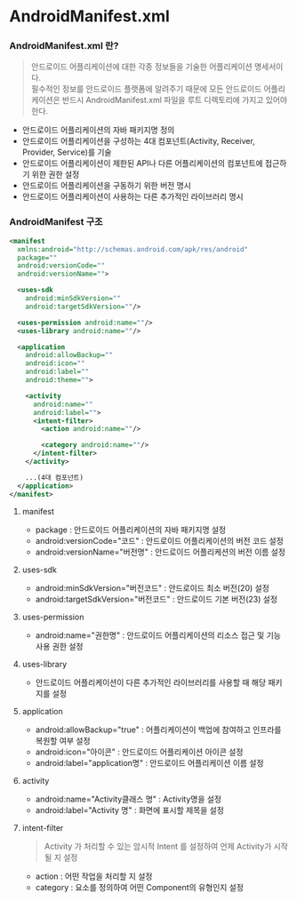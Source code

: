 # AndroidManifest.xml

### AndroidManifest.xml 란?

  > 안드로이드 어플리케이션에 대한 각종 정보들을 기술한 어플리케이션 명세서이다.<br> 필수적인 정보를 안드로이드 플랫폼에 알려주기 때문에 모든 안드로이드 어플리케이션은 반드시 AndroidManifest.xml 파일을 루트 디렉토리에 가지고 있어야 한다.

  - 안드로이드 어플리케이션의 자바 패키지명 정의
  - 안드로이드 어플리케이션을 구성하는 4대 컴포넌트(Activity, Receiver, Provider, Service)를 기술
  - 안드로이드 어플리케이션이 제한된 API나 다른 어플리케이션의 컴포넌트에 접근하기 위한 권한 설정
  - 안드로이드 어플리케이션을 구동하기 위한 버전 명시
  - 안드로이드 어플리케이션이 사용하는 다른 추가적인 라이브러리 명시

### AndroidManifest 구조

  ```xml
  <manifest
    xmlns:android="http://schemas.android.com/apk/res/android"
    package=""
    android:versionCode=""
    android:versionName="">

    <uses-sdk
      android:minSdkVersion=""
      android:targetSdkVersion=""/>

    <uses-permission android:name=""/>
    <uses-library android:name=""/>

    <application
      android:allowBackup=""
      android:icon=""
      android:label=""
      android:theme="">

      <activity
        android:name=""
        android:label="">
        <intent-filter>
          <action android:name=""/>

          <category android:name=""/>
        </intent-filter>
      </activity>

      ...(4대 컴포넌트)
    </application>
  </manifest>
  ```

  1. manifest

      - package : 안드로이드 어플리케이션의 자바 패키지명 설정
      - android:versionCode="코드" : 안드로이드 어플리케이션의 버전 코드 설정
      - android:versionName="버전명" : 안드로이드 어플리케션의 버전 이름 설정

  2. uses-sdk

      - android:minSdkVersion="버전코드" : 안드로이드 최소 버전(20) 설정
      - android:targetSdkVersion="버전코드" : 안드로이드 기본 버전(23) 설정

  3. uses-permission

      - android:name="권한명" : 안드로이드 어플리케이션의 리소스 접근 및 기능 사용 권한 설정

  4. uses-library

      - 안드로이드 어플리케이션이 다른 추가적인 라이브러리를 사용할 때 해당 패키지를 설정

  5. application

      - android:allowBackup="true" : 어플리케이션이 백업에 참여하고 인프라를 복원할 여부 설정
      - android:icon="아이콘" : 안드로이드 어플리케이션 아이콘 설정
      - android:label="application명" : 안드로이드 어플리케이션 이름 설정

  6. activity

      - android:name="Activity클래스 명" : Activity명을 설정
      - android:label="Activity 명" : 화면에 표시할 제목을 설정

  7. intent-filter

      > Activity 가 처리할 수 있는 암시적 Intent 를 설정하여 언제 Activity가 시작될 지 설정

      - action : 어떤 작업을 처리할 지 설정
      - category : 요소를 정의하여 어떤 Component의 유형인지 설정
